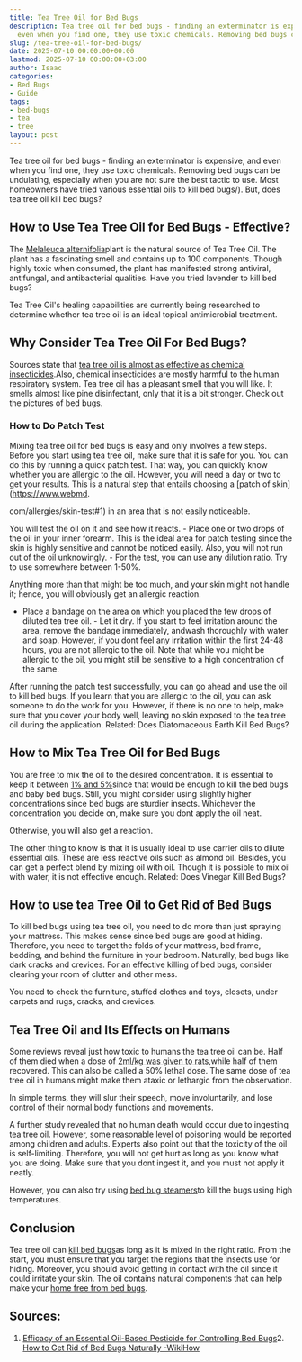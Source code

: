 ```yaml
---
title: Tea Tree Oil for Bed Bugs
description: Tea tree oil for bed bugs - finding an exterminator is expensive, and
  even when you find one, they use toxic chemicals. Removing bed bugs can be undulating,...
slug: /tea-tree-oil-for-bed-bugs/
date: 2025-07-10 00:00:00+00:00
lastmod: 2025-07-10 00:00:00+03:00
author: Isaac
categories:
- Bed Bugs
- Guide
tags:
- bed-bugs
- tea
- tree
layout: post
---
```

Tea tree oil for bed bugs - finding an exterminator is expensive, and even when you find one, they use toxic chemicals. Removing bed bugs can be undulating, especially when you are not sure the best tactic to use. Most homeowners have tried various essential oils to kill bed bugs/). But, does tea tree oil kill bed bugs?

##  How to Use Tea Tree Oil for Bed Bugs - Effective?

The [Melaleuca alternifolia](https://en.wikipedia.org/wiki/Melaleuca_alternifolia)plant is the natural source of Tea Tree Oil. The plant has a fascinating smell and contains up to 100 components. Though highly toxic when consumed, the plant has manifested strong antiviral, antifungal, and antibacterial qualities. Have you tried lavender to kill bed bugs?

Tea Tree Oil's healing capabilities are currently being researched to determine whether tea tree oil is an ideal topical antimicrobial treatment.

##  Why Consider Tea Tree Oil For Bed Bugs?

Sources state that [tea tree oil is almost as effective as chemical insecticides](https://www.webmd.com/vitamins/ai/ingredientmono-113/tea-tree-oil).Also, chemical insecticides are mostly harmful to the human respiratory system. Tea tree oil has a pleasant smell that you will like. It smells almost like pine disinfectant, only that it is a bit stronger. Check out the pictures of bed bugs.

###  How to Do Patch Test

Mixing tea tree oil for bed bugs is easy and only involves a few steps. Before you start using tea tree oil, make sure that it is safe for you. You can do this by running a quick patch test. That way, you can quickly know whether you are allergic to the oil. However, you will need a day or two to get your results. This is a natural step that entails choosing a [patch of skin](https://www.webmd.

com/allergies/skin-test#1) in an area that is not easily noticeable.

You will test the oil on it and see how it reacts. - Place one or two drops of the oil in your inner forearm. This is the ideal area for patch testing since the skin is highly sensitive and cannot be noticed easily. Also, you will not run out of the oil unknowingly. - For the test, you can use any dilution ratio. Try to use somewhere between 1-50%.

Anything more than that might be too much, and your skin might not handle it; hence, you will obviously get an allergic reaction.

- Place a bandage on the area on which you placed the few drops of diluted tea tree oil. - Let it dry. If you start to feel irritation around the area, remove the bandage immediately, andwash thoroughly with water and soap. However, if you dont feel any irritation within the first 24-48 hours, you are not allergic to the oil. Note that while you might be allergic to the oil, you might still be sensitive to a high concentration of the same.

After running the patch test successfully, you can go ahead and use the oil to kill bed bugs. If you learn that you are allergic to the oil, you can ask someone to do the work for you. However, if there is no one to help, make sure that you cover your body well, leaving no skin exposed to the tea tree oil during the application. Related: Does Diatomaceous Earth Kill Bed Bugs?

##  How to Mix Tea Tree Oil for Bed Bugs

You are free to mix the oil to the desired concentration. It is essential to keep it between [1% and 5%](https://www.medicalnewstoday.com/articles/262944.php)since that would be enough to kill the bed bugs and baby bed bugs. Still, you might consider using slightly higher concentrations since bed bugs are sturdier insects. Whichever the concentration you decide on, make sure you dont apply the oil neat.

Otherwise, you will also get a reaction.

The other thing to know is that it is usually ideal to use carrier oils to dilute essential oils. These are less reactive oils such as almond oil. Besides, you can get a perfect blend by mixing oil with oil. Though it is possible to mix oil with water, it is not effective enough. Related: Does Vinegar Kill Bed Bugs?

##  How to use tea Tree Oil to Get Rid of Bed Bugs

To kill bed bugs using tea tree oil, you need to do more than just spraying your mattress. This makes sense since bed bugs are good at hiding. Therefore, you need to target the folds of your mattress, bed frame, bedding, and behind the furniture in your bedroom. Naturally, bed bugs like dark cracks and crevices. For an effective killing of bed bugs, consider clearing your room of clutter and other mess.

You need to check the furniture, stuffed clothes and toys, closets, under carpets and rugs, cracks, and crevices.

##  Tea Tree Oil and Its Effects on Humans

Some reviews reveal just how toxic to humans the tea tree oil can be. Half of them died when a dose of [2ml/kg was given to rats](https://www.sciencedirect.com/topics/neuroscience/peppermint-oil),while half of them recovered. This can also be called a 50% lethal dose. The same dose of tea tree oil in humans might make them ataxic or lethargic from the observation.

In simple terms, they will slur their speech, move involuntarily, and lose control of their normal body functions and movements.

A further study revealed that no human death would occur due to ingesting tea tree oil. However, some reasonable level of poisoning would be reported among children and adults. Experts also point out that the toxicity of the oil is self-limiting. Therefore, you will not get hurt as long as you know what you are doing. Make sure that you dont ingest it, and you must not apply it neatly.

However, you can also try using [bed bug steamers](https://pestpolicy.com/best-bed-bug-steamer/)to kill the bugs using high temperatures.

##  Conclusion

Tea tree oil can [kill bed bugs](https://pestpolicy.com/dead-bed-bugs/)as long as it is mixed in the right ratio. From the start, you must ensure that you target the regions that the insects use for hiding. Moreover, you should avoid getting in contact with the oil since it could irritate your skin. The oil contains natural components that can help make your [home free from bed bugs](https://pestpolicy.com/home-remedies-for-bed-bugs/).

##  Sources:

1. [Efficacy of an Essential Oil-Based Pesticide for Controlling Bed Bugs](https://www.ncbi.nlm.nih.gov/pmc/articles/PMC4592615/)2. [How to Get Rid of Bed Bugs Naturally -WikiHow](https://www.wikihow.com/Get-Rid-of-Bed-Bugs-Naturally)
